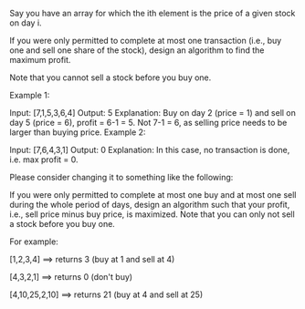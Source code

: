 Say you have an array for which the ith element is the price of a given stock on day i.

If you were only permitted to complete at most one transaction (i.e., buy one and sell one share of the stock), design an algorithm to find the maximum profit.

Note that you cannot sell a stock before you buy one.

Example 1:

Input: [7,1,5,3,6,4]
Output: 5
Explanation: Buy on day 2 (price = 1) and sell on day 5 (price = 6), profit = 6-1 = 5.
             Not 7-1 = 6, as selling price needs to be larger than buying price.
Example 2:

Input: [7,6,4,3,1]
Output: 0
Explanation: In this case, no transaction is done, i.e. max profit = 0.






Please consider changing it to something like the following:

If you were only permitted to complete at most one buy and at most one sell during the whole period of days, design an algorithm such that your profit, i.e., sell price minus buy price, is maximized. Note that you can only not sell a stock before you buy one.

For example:

[1,2,3,4] ==> returns 3 (buy at 1 and sell at 4)

[4,3,2,1] ==> returns 0 (don't buy)

[4,10,25,2,10] ==> returns 21 (buy at 4 and sell at 25)